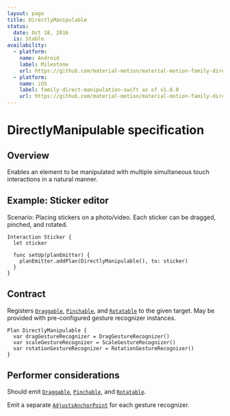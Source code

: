 ```yaml
---
layout: page
title: DirectlyManipulable
status:
  date: Oct 18, 2016
  is: Stable
availability:
  - platform:
    name: Android
    label: Milestone
    url: https://github.com/material-motion/material-motion-family-direct-manipulation-android/milestone/1
  - platform:
    name: iOS
    label: family-direct-manipulation-swift as of v1.0.0
    url: https://github.com/material-motion/material-motion-family-direct-manipulation-swift/releases/tag/v1.0.0
---
```


# DirectlyManipulable specification

## Overview

Enables an element to be manipulated with multiple simultaneous touch interactions in a natural manner.

## Example: Sticker editor

Scenario: Placing stickers on a photo/video. Each sticker can be dragged, pinched, and rotated.

```
Interaction Sticker {
  let sticker

  func setUp(planEmitter) {
    planEmitter.addPlan(DirectlyManipulable(), to: sticker)
  }
}
```

## Contract

Registers [`Draggable`](Draggable), [`Pinchable`](Pinchable), and [`Rotatable`](Rotatable) to the given target. May be provided with pre-configured gesture recognizer instances.

```
Plan DirectlyManipulable {
  var dragGestureRecognizer = DragGestureRecognizer()
  var scaleGestureRecognizer = ScaleGestureRecognizer()
  var rotationGestureRecognizer = RotationGestureRecognizer()
}
```

## Performer considerations

Should emit [`Draggable`](Draggable), [`Pinchable`](Pinchable), and [`Rotatable`](Rotatable).

Emit a separate [`AdjustsAnchorPoint`](AdjustsAnchorPoint) for each gesture recognizer.
